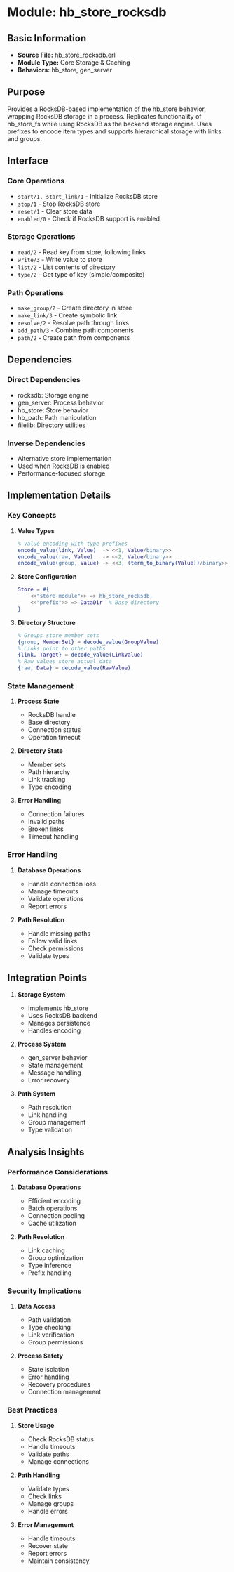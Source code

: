 # Module: hb_store_rocksdb

## Basic Information
- **Source File:** hb_store_rocksdb.erl
- **Module Type:** Core Storage & Caching
- **Behaviors:** hb_store, gen_server

## Purpose
Provides a RocksDB-based implementation of the hb_store behavior, wrapping RocksDB storage in a process. Replicates functionality of hb_store_fs while using RocksDB as the backend storage engine. Uses prefixes to encode item types and supports hierarchical storage with links and groups.

## Interface

### Core Operations
- `start/1, start_link/1` - Initialize RocksDB store
- `stop/1` - Stop RocksDB store
- `reset/1` - Clear store data
- `enabled/0` - Check if RocksDB support is enabled

### Storage Operations
- `read/2` - Read key from store, following links
- `write/3` - Write value to store
- `list/2` - List contents of directory
- `type/2` - Get type of key (simple/composite)

### Path Operations
- `make_group/2` - Create directory in store
- `make_link/3` - Create symbolic link
- `resolve/2` - Resolve path through links
- `add_path/3` - Combine path components
- `path/2` - Create path from components

## Dependencies

### Direct Dependencies
- rocksdb: Storage engine
- gen_server: Process behavior
- hb_store: Store behavior
- hb_path: Path manipulation
- filelib: Directory utilities

### Inverse Dependencies
- Alternative store implementation
- Used when RocksDB is enabled
- Performance-focused storage

## Implementation Details

### Key Concepts

1. **Value Types**
   ```erlang
   % Value encoding with type prefixes
   encode_value(link, Value)  -> <<1, Value/binary>>
   encode_value(raw, Value)   -> <<2, Value/binary>>
   encode_value(group, Value) -> <<3, (term_to_binary(Value))/binary>>
   ```

2. **Store Configuration**
   ```erlang
   Store = #{
       <<"store-module">> => hb_store_rocksdb,
       <<"prefix">> => DataDir  % Base directory
   }
   ```

3. **Directory Structure**
   ```erlang
   % Groups store member sets
   {group, MemberSet} = decode_value(GroupValue)
   % Links point to other paths
   {link, Target} = decode_value(LinkValue)
   % Raw values store actual data
   {raw, Data} = decode_value(RawValue)
   ```

### State Management

1. **Process State**
   - RocksDB handle
   - Base directory
   - Connection status
   - Operation timeout

2. **Directory State**
   - Member sets
   - Path hierarchy
   - Link tracking
   - Type encoding

3. **Error Handling**
   - Connection failures
   - Invalid paths
   - Broken links
   - Timeout handling

### Error Handling

1. **Database Operations**
   - Handle connection loss
   - Manage timeouts
   - Validate operations
   - Report errors

2. **Path Resolution**
   - Handle missing paths
   - Follow valid links
   - Check permissions
   - Validate types

## Integration Points

1. **Storage System**
   - Implements hb_store
   - Uses RocksDB backend
   - Manages persistence
   - Handles encoding

2. **Process System**
   - gen_server behavior
   - State management
   - Message handling
   - Error recovery

3. **Path System**
   - Path resolution
   - Link handling
   - Group management
   - Type validation

## Analysis Insights

### Performance Considerations

1. **Database Operations**
   - Efficient encoding
   - Batch operations
   - Connection pooling
   - Cache utilization

2. **Path Resolution**
   - Link caching
   - Group optimization
   - Type inference
   - Prefix handling

### Security Implications

1. **Data Access**
   - Path validation
   - Type checking
   - Link verification
   - Group permissions

2. **Process Safety**
   - State isolation
   - Error handling
   - Recovery procedures
   - Connection management

### Best Practices

1. **Store Usage**
   - Check RocksDB status
   - Handle timeouts
   - Validate paths
   - Manage connections

2. **Path Handling**
   - Validate types
   - Check links
   - Manage groups
   - Handle errors

3. **Error Management**
   - Handle timeouts
   - Recover state
   - Report errors
   - Maintain consistency
